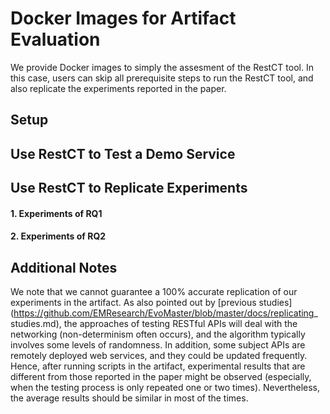 # Docker Images for Artifact Evaluation

We provide Docker images to simply the assesment of the RestCT tool. In this case, users can skip all prerequisite steps to run the RestCT tool, and also replicate the experiments reported in the paper.



## Setup



## Use RestCT to Test a Demo Service





## Use RestCT to Replicate Experiments

#### 1. Experiments of RQ1

#### 2. Experiments of RQ2



## Additional Notes

We note that we cannot guarantee a 100% accurate replication of our experiments in the artifact. As also pointed out by [previous studies](https://github.com/EMResearch/EvoMaster/blob/master/docs/replicating_ studies.md), the approaches of testing RESTful APIs will deal with the networking (non-determinism often occurs), and the algorithm typically involves some levels of randomness. In addition, some subject APIs are remotely deployed web services, and they could be updated frequently. Hence, after running scripts in the artifact, experimental results that are different from those reported in the paper might be observed (especially, when the testing process is only repeated one or two times). Nevertheless, the average results should be similar in most of the times.
